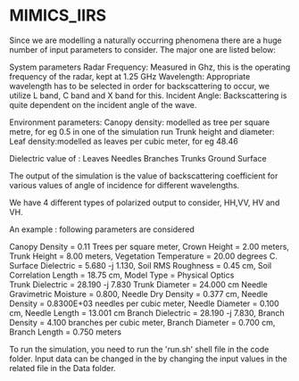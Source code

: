 # MIMICS_IIRS
Since we are modelling a naturally occurring phenomena there are a huge number of input parameters to consider. The major one are listed below:

System parameters Radar Frequency: Measured in Ghz, this is the operating frequency of the radar, kept at 1.25 GHz Wavelength: Appropriate wavelength has to be selected in order for backscattering to occur, we utilize L band, C band and X band for this. Incident Angle: Backscattering is quite dependent on the incident angle of the wave.

Environment parameters: Canopy density: modelled as tree per square metre, for eg 0.5 in one of the simulation run Trunk height and diameter: Leaf density:modelled as leaves per cubic meter, for eg 48.46

Dielectric value of : Leaves Needles Branches Trunks Ground Surface

The output of the simulation is the value of backscattering coefficient for various values of angle of incidence for different wavelengths.

We have 4 different types of polarized output to consider, HH,VV, HV and VH.

An example : following parameters are considered

Canopy Density =  0.11 Trees per square meter, Crown Height =  2.00 meters, Trunk Height =  8.00 meters, Vegetation Temperature =  20.00 degrees C.
 Surface Dielectric =  5.680 -j 1.130, Soil RMS Roughness =  0.45 cm, Soil Correlation Length =  18.75 cm, Model Type = Physical Optics               
 Trunk Dielectric = 28.190 -j 7.830 Trunk Diameter = 24.000 cm
 Needle Gravimetric Moisture = 0.800, Needle Dry Density = 0.377 cm, Needle Density =  0.8300E+03 needles per cubic meter, Needle Diameter = 0.100 cm, Needle Length = 13.001 cm
 Branch Dielectric = 28.190 -j 7.830, Branch Density =   4.100 branches per cubic meter, Branch Diameter =  0.700 cm, Branch Length =   0.750 meters

To run the simulation, you need to run the 'run.sh' shell file in the code folder.
Input data can be changed in the by changing the input values in the related file in the Data folder.
